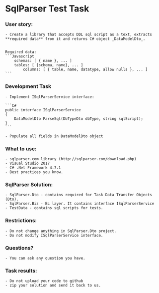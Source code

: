 # SqlParser Test Task

### User story: 
	- Create a library that accepts DDL sql script as a text, extracts **required data** from it and returns C# object _DataModelDto_.


	Required data: 
	```Javascript
		schemas: [ { name }, ... ]
		tables: [ {schema, name}, ... ]
			columns: [ { table, name, datatype, allow nulls }, ... ]
	```

### Development Task
	- Implement ISqlParserService interface:

	```C#
	public interface ISqlParserService
    {
        DataModelDto ParseSql(DbTypeDto dbType, string sqlScript);
    }
	```

	- Populate all fields in DataModelDto object


### What to use:
	- sqlparser.com library (http://sqlparser.com/download.php)
	- Visual Studio 2017
	- C# .Net Framework 4.7.1
	- Best practices you know. 

### SqlParser Solution:
	- SqlParser.Dto - contains required for Task Data Transfer Objects (Dto). 
	- SqlParser.Biz - BL layer. It contains interface ISqlParserService
	- TestData - contains sql scripts for tests.

### Restrictions: 
	- Do not change anything in SqlParser.Dto project.
	- Do not modify ISqlParserService interface.

### Questions?
	- You can ask any question you have.

### Task results:
	- Do not upload your code to github
	- zip your solution and send it back to us.
	